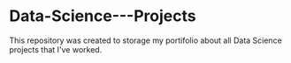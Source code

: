 # Data-Science---Projects
This repository was created to storage my portifolio about all Data Science projects that I've worked.
